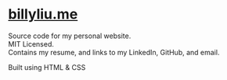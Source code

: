 # [billyliu.me](https://www.billyliu.me)
Source code for my personal website.  
MIT Licensed.  
Contains my resume, and links to my LinkedIn, GitHub, and email.  
  
Built using HTML & CSS
